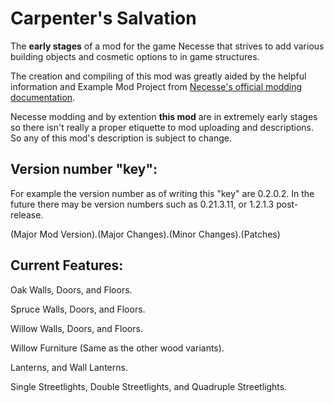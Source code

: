 # Carpenter's Salvation
The **early stages** of a mod for the game Necesse that strives to add various building objects and cosmetic options to in game structures.

The creation and compiling of this mod was greatly aided by the helpful information and Example Mod Project from [Necesse's official modding documentation](https://docs.google.com/document/u/1/d/e/2PACX-1vTexy0ZwJmztm6KhvwUCpSbgdNFV5hxUOr_6rSiCyqvjlj80Sj28Alenodq6AbOfnKaWoj-zv0iziyL/pub).

Necesse modding and by extention **this mod** are in extremely early stages so there isn't really a proper etiquette to mod uploading and descriptions.
So any of this mod's description is subject to change.

## Version number "key":

For example the version number as of writing this "key" are 0.2.0.2.
In the future there may be version numbers such as 0.21.3.11, or 1.2.1.3 post-release.

(Major Mod Version).(Major Changes).(Minor Changes).(Patches)

## Current Features:

Oak Walls, Doors, and Floors.

Spruce Walls, Doors, and Floors.

Willow Walls, Doors, and Floors.

Willow Furniture (Same as the other wood variants).

Lanterns, and Wall Lanterns.

Single Streetlights, Double Streetlights, and Quadruple Streetlights.
